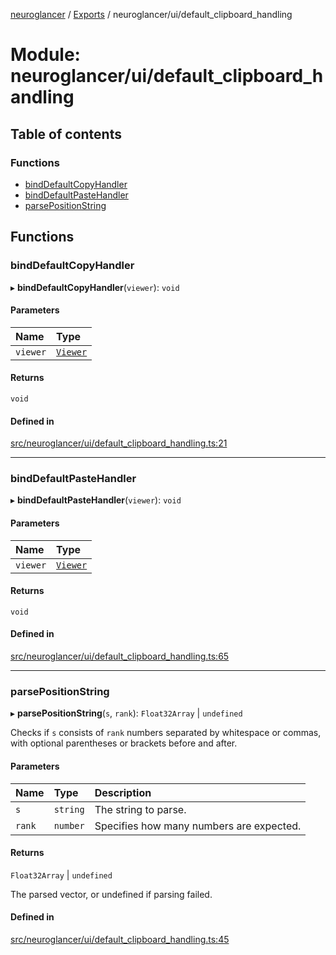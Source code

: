 [neuroglancer](../README.md) / [Exports](../modules.md) / neuroglancer/ui/default\_clipboard\_handling

# Module: neuroglancer/ui/default\_clipboard\_handling

## Table of contents

### Functions

- [bindDefaultCopyHandler](neuroglancer_ui_default_clipboard_handling.md#binddefaultcopyhandler)
- [bindDefaultPasteHandler](neuroglancer_ui_default_clipboard_handling.md#binddefaultpastehandler)
- [parsePositionString](neuroglancer_ui_default_clipboard_handling.md#parsepositionstring)

## Functions

### bindDefaultCopyHandler

▸ **bindDefaultCopyHandler**(`viewer`): `void`

#### Parameters

| Name | Type |
| :------ | :------ |
| `viewer` | [`Viewer`](../classes/neuroglancer_viewer.Viewer.md) |

#### Returns

`void`

#### Defined in

[src/neuroglancer/ui/default_clipboard_handling.ts:21](https://github.com/ActiveBrainAtlas2/neuroglancer/blob/034b457d/src/neuroglancer/ui/default_clipboard_handling.ts#L21)

___

### bindDefaultPasteHandler

▸ **bindDefaultPasteHandler**(`viewer`): `void`

#### Parameters

| Name | Type |
| :------ | :------ |
| `viewer` | [`Viewer`](../classes/neuroglancer_viewer.Viewer.md) |

#### Returns

`void`

#### Defined in

[src/neuroglancer/ui/default_clipboard_handling.ts:65](https://github.com/ActiveBrainAtlas2/neuroglancer/blob/034b457d/src/neuroglancer/ui/default_clipboard_handling.ts#L65)

___

### parsePositionString

▸ **parsePositionString**(`s`, `rank`): `Float32Array` \| `undefined`

Checks if `s` consists of `rank` numbers separated by whitespace or commas, with optional parentheses or
brackets before and after.

#### Parameters

| Name | Type | Description |
| :------ | :------ | :------ |
| `s` | `string` | The string to parse. |
| `rank` | `number` | Specifies how many numbers are expected. |

#### Returns

`Float32Array` \| `undefined`

The parsed vector, or undefined if parsing failed.

#### Defined in

[src/neuroglancer/ui/default_clipboard_handling.ts:45](https://github.com/ActiveBrainAtlas2/neuroglancer/blob/034b457d/src/neuroglancer/ui/default_clipboard_handling.ts#L45)
